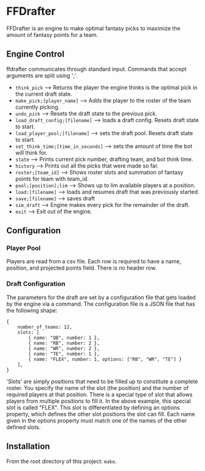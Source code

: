 # FFDrafter
FFDrafter is an engine to make optimal fantasy picks to maximize the amount of fantasy points
for a team.

## Engine Control
ffdrafter communicates through standard input. Commands that accept arguments are split using ';'.
* `think_pick` --> Returns the player the engine thinks is the optimal pick in the current draft state.
* `make_pick;[player_name]` --> Adds the player to the roster of the team currently picking.
* `undo_pick` --> Resets the draft state to the previous pick.
* `load_draft_config;[filename]` --> loads a draft config. Resets draft state to start.
* `load_player_pool;[filename]` --> sets the draft pool. Resets draft state to start.
* `set_think_time;[time_in_seconds]` --> sets the amount of time the bot will think for. 
* `state` --> Prints current pick number, drafting team, and bot think time.
* `history` --> Prints out all the picks that were made so far.
* `roster;[team_id]` --> Shows roster slots and summation of fantasy points for team with team_id.
* `pool;[position];lim` --> Shows  up to lim available players at a position.
* `load:[filename]` --> loads and resumes draft that was previously started
* `save;[filename]` --> saves draft
* `sim_draft` --> Engine makes every pick for the remainder of the draft.
* `exit` --> Exit out of the engine.

## Configuration
### Player Pool
Players are read from a csv file. Each row is required to have a name, position, and projected points field. There is no header row.

### Draft Configuration
The parameters for the draft are set by a configuration file that gets loaded by the engine via
a command. The configuration file is a JSON file that has the following shape:
```
{
    number_of_teams: 12,
    slots: [
        { name: "QB", number: 1 },
        { name: "RB", number: 2 },
        { name: "WR", number: 2 },
        { name: "TE", number: 1 },
        { name: "FLEX", number: 1, options: ["RB", "WR", "TE"] }
    ],      
}
```
'Slots' are simply positions that need to be filled up to constitute a complete roster. You
specify the name of the slot (the position) and the number of required players at that position.
There is a special type of slot that allows players from multiple positions to fill it. In the
above example, this special slot is called "FLEX". This slot is differentiated by defining 
an options property, which defines the other slot positions the slot can fill. Each name given 
in the options property must match one of the names of the other defined slots.

## Installation
From the root directory of this project: `make`.

